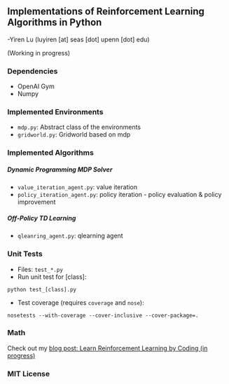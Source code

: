 ## Implementations of Reinforcement Learning Algorithms in Python

-Yiren Lu (luyiren [at] seas [dot] upenn [dot] edu)

(Working in progress)

### Dependencies

- OpenAI Gym
- Numpy

### Implemented Environments

- `mdp.py`: Abstract class of the environments
- `gridworld.py`: Gridworld based on mdp

### Implemented Algorithms

##### Dynamic Programming MDP Solver

- `value_iteration_agent.py`: value iteration
- `policy_iteration_agent.py`: policy iteration - policy evaluation & policy improvement

##### Off-Policy TD Learning

- `qleanring_agent.py`: qlearning agent

### Unit Tests

- Files: `test_*.py`
- Run unit test for [class]:

`python test_[class].py`

- Test coverage (requires `coverage` and `nose`):

`nosetests --with-coverage --cover-inclusive --cover-package=.`

### Math

Check out my [blog post: Learn Reinforcement Learning by Coding (in progress)](http://blog.luyiren.me/posts/reinforcement-learning-notes.html)

### MIT License


